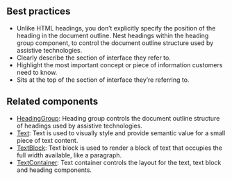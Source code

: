 ## Best practices

- Unlike HTML headings, you don’t explicitly specify the position of the heading in the document outline. Nest headings within the heading group component, to control the document outline structure used by assistive technologies.
- Clearly describe the section of interface they refer to.
- Highlight the most important concept or piece of information customers need to know.
- Sits at the top of the section of interface they’re referring to.

## Related components

- [HeadingGroup](https://github.com/Shopify/checkout-web/tree/master/packages/checkout-ui-extensions/src/components/HeadingGroup): Heading group controls the document outline structure of headings used by assistive technologies.
- [Text](https://github.com/Shopify/checkout-web/tree/master/packages/checkout-ui-extensions/src/components/Text): Text is used to visually style and provide semantic value for a small piece of text content.
- [TextBlock](https://github.com/Shopify/checkout-web/tree/master/packages/checkout-ui-extensions/src/components/TextBlock): Text block is used to render a block of text that occupies the full width available, like a paragraph.
- [TextContainer](https://github.com/Shopify/checkout-web/tree/master/packages/checkout-ui-extensions/src/components/TextContainer): Text container controls the layout for the text, text block and heading components.